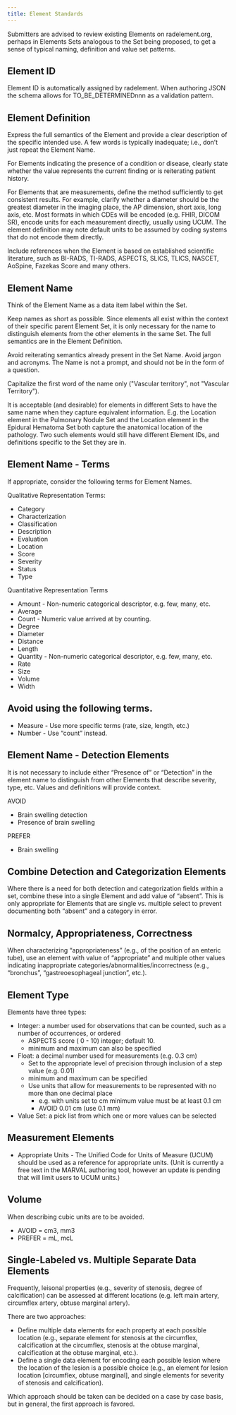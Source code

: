 ```yaml
---
title: Element Standards
---
```

Submitters are advised to review existing Elements on radelement.org, perhaps in Elements Sets analogous to the Set being proposed, to get a sense of typical naming, definition and value set patterns.

## Element ID
Element ID is automatically assigned by radelement. When authoring JSON the schema allows for TO_BE_DETERMINEDnnn as a validation pattern.

## Element Definition
Express the full semantics of the Element and provide a clear description of the specific intended use. A few words is typically inadequate; i.e., don’t just repeat the Element Name.

For Elements indicating the presence of a condition or disease, clearly state whether the value represents the current finding or is reiterating patient history.

For Elements that are measurements, define the method sufficiently to get consistent results. For example, clarify whether a diameter should be the greatest diameter in the imaging place, the AP dimension, short axis, long axis, etc. Most formats in which CDEs will be encoded (e.g. FHIR, DICOM SR), encode units for each measurement directly, usually using UCUM.  The element definition may note default units to be assumed by coding systems that do not encode them directly. 

Include references when the Element is based on established scientific literature, such as BI-RADS, TI-RADS, ASPECTS, SLICS, TLICS, NASCET, AoSpine, Fazekas Score and many others.

## Element Name
Think of the Element Name as a data item label within the Set.  

Keep names as short as possible. Since elements all exist within the context of their specific parent Element Set, it is only necessary for the name to distinguish elements from the other elements in the same Set. The full semantics are in the Element Definition. 

Avoid reiterating semantics already present in the Set Name. Avoid jargon and acronyms. The Name is not a prompt, and should not be in the form of a question.

Capitalize the first word of the name only ("Vascular territory", not "Vascular Territory").

It is acceptable (and desirable) for elements in different Sets to have the same name when they capture equivalent  information. E.g. the Location element in the Pulmonary Nodule Set and the Location element in the Epidural Hematoma Set both capture the anatomical location of the pathology. Two such elements would still have different Element IDs, and definitions specific to the Set they are in.

## Element Name - Terms
If appropriate, consider the following terms for Element Names. 

Qualitative Representation Terms:
- Category
- Characterization
- Classification
- Description
- Evaluation
- Location
- Score
- Severity 
- Status
- Type

Quantitative Representation Terms 
- Amount - Non-numeric categorical descriptor, e.g. few, many, etc.
- Average
- Count - Numeric value arrived at by counting.
- Degree
- Diameter
- Distance 
- Length
- Quantity - Non-numeric categorical descriptor, e.g. few, many, etc.
- Rate
- Size
- Volume
- Width

## Avoid using the following terms. 
- Measure - Use more specific terms (rate, size, length, etc.)
- Number - Use “count” instead.

## Element Name - Detection Elements
It is not necessary to include either “Presence of” or “Detection” in the element name to distinguish from other Elements that describe severity, type, etc. Values and definitions will provide context.

AVOID
- Brain swelling detection
- Presence of brain swelling

PREFER
- Brain swelling

## Combine Detection and Categorization Elements
Where there is a need for both detection and categorization fields within a set, combine these into a single Element and add value of “absent”. This is only appropriate for Elements that are single vs. multiple select to prevent documenting both “absent” and a category in error.

## Normalcy, Appropriateness, Correctness 
When characterizing “appropriateness” (e.g., of the position of an enteric tube), use an element with value of “appropriate” and multiple other values indicating inappropriate categories/abnormalities/incorrectness (e.g., “bronchus”, “gastreoesophageal junction”, etc.).

## Element Type
Elements have three types:
- Integer: a number used for observations that can be counted, such as a number of occurrences, or ordered
    - ASPECTS score ( 0 - 10) integer; default 10.
    - minimum and maximum can also be specified
- Float: a decimal number used for measurements (e.g. 0.3 cm)
    - Set to the appropriate level of precision through inclusion of a step value (e.g. 0.01)
    - minimum and maximum can be specified
    - Use units that allow for measurements to be represented with no more than one decimal place
        - e.g. with units set to cm minimum value must be at least 0.1 cm
        - AVOID 0.01 cm (use 0.1 mm)
- Value Set: a pick list from which one or more values can be selected

## Measurement Elements
- Appropriate Units - The Unified Code for Units of Measure (UCUM) should be used as a reference for appropriate units.
(Unit is currently a free text in the MARVAL authoring tool, however an update is pending that will limit users to UCUM units.)

## Volume
When describing cubic units are to be avoided. 
- AVOID = cm3, mm3
- PREFER = mL, mcL

## Single-Labeled vs. Multiple Separate Data Elements
Frequently, leisonal properties (e.g., severity of stenosis, degree of calcification) can be assessed at different locations (e.g. left main artery, circumflex artery, obtuse marginal artery). 

There are two approaches:
- Define multiple data elements for each property at each possible location (e.g., separate element for stenosis at the circumflex, calcification at the circumflex, stenosis at the obtuse marginal, calcification at the obtuse marginal, etc.).
- Define a single data element for encoding each possible lesion where the location of the lesion is a possible choice (e.g., an element for lesion location [circumflex, obtuse marginal], and single elements for severity of stenosis and calcification).

Which approach should be taken can be decided on a case by case basis, but in general, the first approach is favored.